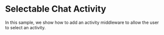# Selectable Chat Activity

In this sample, we show how to add an activity middleware to allow the user to select an activity.
